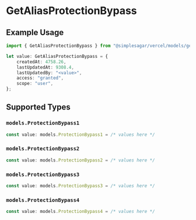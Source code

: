 # GetAliasProtectionBypass

## Example Usage

```typescript
import { GetAliasProtectionBypass } from "@simplesagar/vercel/models/getaliasop.js";

let value: GetAliasProtectionBypass = {
    createdAt: 4758.26,
    lastUpdatedAt: 9308.4,
    lastUpdatedBy: "<value>",
    access: "granted",
    scope: "user",
};
```

## Supported Types

### `models.ProtectionBypass1`

```typescript
const value: models.ProtectionBypass1 = /* values here */
```

### `models.ProtectionBypass2`

```typescript
const value: models.ProtectionBypass2 = /* values here */
```

### `models.ProtectionBypass3`

```typescript
const value: models.ProtectionBypass3 = /* values here */
```

### `models.ProtectionBypass4`

```typescript
const value: models.ProtectionBypass4 = /* values here */
```

